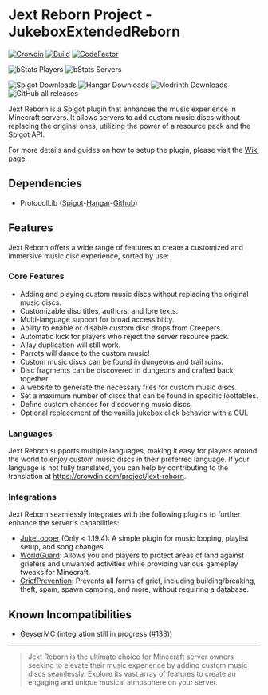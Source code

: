 # Jext Reborn Project - JukeboxExtendedReborn

[![Crowdin](https://badges.crowdin.net/jext-reborn/localized.svg)](https://crowdin.com/project/jext-reborn)
[![Build](https://github.com/spartacus04/jext-reborn/actions/workflows/gradle.yml/badge.svg?branch=master&event=push)](https://github.com/spartacus04/jext-reborn/actions/workflows/gradle.yml)
[![CodeFactor](https://www.codefactor.io/repository/github/spartacus04/jext-reborn/badge)](https://www.codefactor.io/repository/github/spartacus04/jext-reborn)

![bStats Players](https://img.shields.io/bstats/players/16571)
![bStats Servers](https://img.shields.io/bstats/servers/16571)

![Spigot Downloads](https://img.shields.io/spiget/downloads/103219?label=Spigot%20Downloads)
![Hangar Downloads](https://img.shields.io/hangar/dt/JukeboxExtendedReborn?label=Hangar%20downloads)
![Modrinth Downloads](https://img.shields.io/modrinth/dt/LRzd464N?label=Modrinth%20downloads&color=00cc00)
![GitHub all releases](https://img.shields.io/github/downloads/spartacus04/jext-reborn/total?label=Github%20downloads)

Jext Reborn is a Spigot plugin that enhances the music experience in Minecraft servers. It allows servers to add custom music discs without replacing the original ones, utilizing the power of a resource pack and the Spigot API.

For more details and guides on how to setup the plugin, please visit the [Wiki page](https://github.com/spartacus04/jext-reborn/wiki).

## Dependencies

- ProtocolLib ([Spigot](https://www.spigotmc.org/resources/protocollib.1997/)-[Hangar](https://hangar.papermc.io/dmulloy2/ProtocolLib)-[Github](https://github.com/dmulloy2/ProtocolLib))

## Features

Jext Reborn offers a wide range of features to create a customized and immersive music disc experience, sorted by use:

### Core Features

- Adding and playing custom music discs without replacing the original music discs.
- Customizable disc titles, authors, and lore texts.
- Multi-language support for broad accessibility.
- Ability to enable or disable custom disc drops from Creepers.
- Automatic kick for players who reject the server resource pack.
- Allay duplication will still work.
- Parrots will dance to the custom music!
- Custom music discs can be found in dungeons and trail ruins.
- Disc fragments can be discovered in dungeons and crafted back together.
- A website to generate the necessary files for custom music discs.
- Set a maximum number of discs that can be found in specific loottables.
- Define custom chances for discovering music discs.
- Optional replacement of the vanilla jukebox click behavior with a GUI.

### Languages

Jext Reborn supports multiple languages, making it easy for players around the world to enjoy custom music discs in their preferred language. If your language is not fully translated, you can help by contributing to the translation at https://crowdin.com/project/jext-reborn. 

### Integrations

Jext Reborn seamlessly integrates with the following plugins to further enhance the server's capabilities:

- [JukeLooper](https://www.spigotmc.org/resources/jukelooper.72895/) (Only < 1.19.4): A simple plugin for music looping, playlist setup, and song changes.
- [WorldGuard](https://dev.bukkit.org/projects/worldguard): Allows you and players to protect areas of land against griefers and unwanted activities while providing various gameplay tweaks for Minecraft.
- [GriefPrevention](https://www.spigotmc.org/resources/griefprevention.1884/): Prevents all forms of grief, including building/breaking, theft, spam, spawn camping, and more, without requiring a database.

## Known Incompatibilities

- GeyserMC (integration still in progress ([#138](https://github.com/spartacus04/jext-reborn/pull/138)))

---

>Jext Reborn is the ultimate choice for Minecraft server owners seeking to elevate their music experience by adding custom music discs seamlessly. Explore its vast array of features to create an engaging and unique musical atmosphere on your server.

